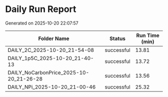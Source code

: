 # Daily Run Report
Generated on 2025-10-20 22:07:57

| Folder Name | Status     | Run Time (min) |
|-------------|------------|----------------|
| DAILY_2C_2025-10-20_21-54-08 | successful | 13.81 |
| DAILY_1p5C_2025-10-20_21-40-13 | successful | 13.72 |
| DAILY_NoCarbonPrice_2025-10-20_21-26-28 | successful | 13.56 |
| DAILY_NPi_2025-10-20_21-00-46 | successful | 25.32 |